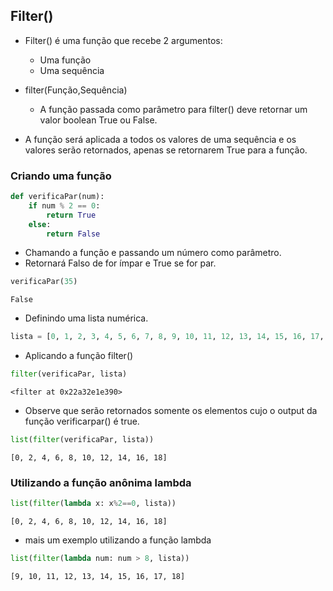 ## Filter()

* Filter() é uma função que recebe 2 argumentos:

    * Uma função
    * Uma sequência
    
* filter(Função,Sequência)

    * A função passada como parâmetro para filter() deve retornar um valor boolean True ou False. 
    
    
* A função será aplicada a todos os valores de uma sequência e os valores serão retornados, apenas se retornarem True para a função. 

### Criando uma função


```python
def verificaPar(num):
    if num % 2 == 0:
        return True
    else:
        return False
```

* Chamando a função e passando um número como parâmetro. 
* Retornará Falso de for ímpar e True se for par.


```python
verificaPar(35)
```




    False



* Definindo uma lista numérica.


```python
lista = [0, 1, 2, 3, 4, 5, 6, 7, 8, 9, 10, 11, 12, 13, 14, 15, 16, 17, 18]
```

* Aplicando a função filter() 


```python
filter(verificaPar, lista)
```




    <filter at 0x22a32e1e390>



* Observe que serão retornados somente os elementos cujo o output da função verificarpar() é true.


```python
list(filter(verificaPar, lista))
```




    [0, 2, 4, 6, 8, 10, 12, 14, 16, 18]



### Utilizando a função anônima lambda


```python
list(filter(lambda x: x%2==0, lista))
```




    [0, 2, 4, 6, 8, 10, 12, 14, 16, 18]



* mais um exemplo utilizando a função lambda


```python
list(filter(lambda num: num > 8, lista))
```




    [9, 10, 11, 12, 13, 14, 15, 16, 17, 18]



